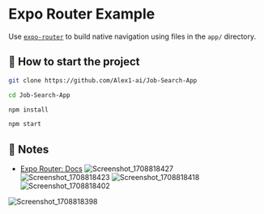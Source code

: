 # Expo Router Example

Use [`expo-router`](https://docs.expo.dev/router/introduction/) to build native navigation using files in the `app/` directory.

## 🚀 How to start the project

```sh
git clone https://github.com/Alex1-ai/Job-Search-App

cd Job-Search-App

npm install

npm start

```

## 📝 Notes

- [Expo Router: Docs](https://docs.expo.dev/router/introduction/)
![Screenshot_1708818427](https://github.com/Alex1-ai/Job-Search-App/assets/78540958/ea4d0d77-a368-4480-aed5-d2952b0ee593)
![Screenshot_1708818423](https://github.com/Alex1-ai/Job-Search-App/assets/78540958/b7c8b1bc-309f-41bc-8ee2-46d3bb5d48cd)
![Screenshot_1708818418](https://github.com/Alex1-ai/Job-Search-App/assets/78540958/aeb1397d-2678-45b6-8bf2-ae97bf92c420)
![Screenshot_1708818402](https://github.com/Alex1-ai/Job-Search-App/assets/78540958/d17f893e-d82d-4c6a-9260-e76e2a2d776e)

![Screenshot_1708818398](https://github.com/Alex1-ai/Job-Search-App/assets/78540958/0f63275e-96b6-4e96-8124-0e6094f274b2)
